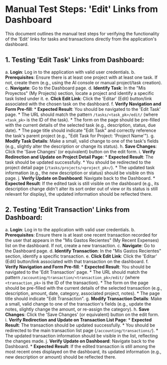 # Manual Test Steps: 'Edit' Links from Dashboard

This document outlines the manual test steps for verifying the functionality of the 'Edit' links for tasks and transactions directly from the application's dashboard.

## 1. Testing 'Edit Task' Links from Dashboard:

a.  **Login**: Log in to the application with valid user credentials.
b.  **Prerequisites**: Ensure there is at least one project with at least one task. If not, create them (e.g., using the AI console or manual project/task creation).
c.  **Navigate**: Go to the Dashboard page.
d.  **Identify Task**: In the "Mis Proyectos" (My Projects) section, locate a project and identify a specific task listed under it.
e.  **Click Edit Link**: Click the 'Editar' (Edit) button/link associated with the chosen task on the dashboard.
f.  **Verify Navigation and Form Pre-fill**:
    *   **Expected Result**: You should be navigated to the 'Edit Task' page.
        *   The URL should match the pattern `/tasks/<task_pk>/edit/` (where `<task_pk>` is the ID of the task).
        *   The form on the page should be pre-filled with the current details of the selected task (e.g., description, status, due date).
        *   The page title should indicate "Edit Task" and correctly reference the task's parent project (e.g., "Edit Task for Project: 'Project Name'").
g.  **Modify Task Details**: Make a small, valid change to one of the task's fields (e.g., slightly alter the description or change its status).
h.  **Save Changes**: Click the 'Save Changes' (or equivalent) button on the edit form.
i.  **Verify Redirection and Update on Project Detail Page**:
    *   **Expected Result**: The task should be updated successfully.
        *   You should be redirected to the project detail page (`/tasks/projects/<project_pk>/`).
        *   The updated task information (e.g., the new description or status) should be visible on this page.
j.  **Verify Update on Dashboard**: Navigate back to the Dashboard.
    *   **Expected Result**: If the edited task is still visible on the dashboard (e.g., its description change didn't alter its sort order out of view or its status is still relevant for display), the updated information should be reflected there.

## 2. Testing 'Edit Transaction' Links from Dashboard:

a.  **Login**: Log in to the application with valid user credentials.
b.  **Prerequisites**: Ensure there is at least one recent transaction recorded for the user that appears in the "Mis Gastos Recientes" (My Recent Expenses) list on the dashboard. If not, create a new transaction.
c.  **Navigate**: Go to the Dashboard page.
d.  **Identify Transaction**: In the "Mis Gastos Recientes" section, identify a specific transaction.
e.  **Click Edit Link**: Click the 'Editar' (Edit) button/link associated with that transaction on the dashboard.
f.  **Verify Navigation and Form Pre-fill**:
    *   **Expected Result**: You should be navigated to the 'Edit Transaction' page.
        *   The URL should match the pattern `/accounting/transaction/<transaction_pk>/edit/` (where `<transaction_pk>` is the ID of the transaction).
        *   The form on the page should be pre-filled with the current details of the selected transaction (e.g., description, amount, date, category, associated project, notes).
        *   The page title should indicate "Edit Transaction".
g.  **Modify Transaction Details**: Make a small, valid change to one of the transaction's fields (e.g., update the notes, slightly change the amount, or re-assign the category).
h.  **Save Changes**: Click the 'Save Changes' (or equivalent) button on the edit form.
i.  **Verify Redirection and Update on Transaction List Page**:
    *   **Expected Result**: The transaction should be updated successfully.
        *   You should be redirected to the main transaction list page (`/accounting/transactions/`).
        *   The updated transaction information should be visible in the list, reflecting the changes made.
j.  **Verify Update on Dashboard**: Navigate back to the Dashboard.
    *   **Expected Result**: If the edited transaction is still among the most recent ones displayed on the dashboard, its updated information (e.g., new description or amount) should be reflected there.
